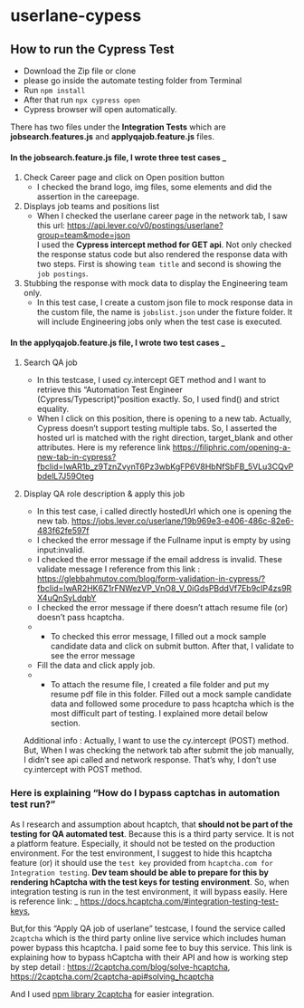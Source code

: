 # userlane-cypess
## How to run the Cypress Test
* Download the Zip file or clone
* please go inside the automate testing folder from Terminal
* Run `npm install`
* After that run `npx cypress open`
* Cypress browser will open automatically.

There has two files under the **Integration Tests**  which are **jobsearch.features.js** and **applyqajob.feature.js** files.

#### In the jobsearch.feature.js file, I wrote three test cases _
1.  Check Career page and click on Open position button 
    * I checked the brand logo, img files, some elements and did the assertion in the careepage.
2.  Displays job teams and positions list
    * When I checked the userlane career page in the network tab, I saw this url: https://api.lever.co/v0/postings/userlane?group=team&mode=json  
     I used the **Cypress intercept method for GET api**. Not only checked the response status code but also rendered the response data with two steps. First is showing `team title` and second is showing the `job postings`. 
3. Stubbing the response with mock data to display the Engineering team only.
   * In this test case, I create a custom json file to mock response data in the custom file, the name is `jobslist.json` under the fixture folder. It will include Engineering jobs only when the test case is executed.
   
#### In the applyqajob.feature.js file, I wrote two test cases _
1.   Search QA job
     * In this testcase, I used cy.intercept GET method and I want to retrieve this  “Automation Test Engineer (Cypress/Typescript)”position exactly. So, I used find() and strict equality.
     * When I click on this position, there is opening to a new tab. Actually, Cypress doesn’t support testing multiple tabs. So, I asserted the hosted url is matched with the right direction, target_blank  and other attributes. Here is my reference link https://filiphric.com/opening-a-new-tab-in-cypress?fbclid=IwAR1b_z9TznZvynT6Pz3wbKgFP6V8HbNfSbFB_5VLu3CQvPbdelL7J59Oteg
2.  Display QA role description & apply this job
     * In this test case,  i called directly hostedUrl which one is opening the new tab.
 https://jobs.lever.co/userlane/19b969e3-e406-486c-82e6-483f62fe597f
     * I checked the error message if the Fullname input is empty by using input:invalid.
     * I checked the error message if the email address is invalid. These validate message I reference from this link : https://glebbahmutov.com/blog/form-validation-in-cypress/?fbclid=IwAR2HK6Z1rFNWezVP_VnO8_V_0iGdsPBddVf7Eb9cIP4zs9RX4uQnSyLdqbY
     * I checked the error message if there doesn’t attach resume file (or) doesn’t pass hcaptcha. 
     * - To checked this error message, I filled out a mock sample candidate data and click on submit button. After that, I validate to see the error message 
     * Fill the data and click apply job.
     * - To attach the resume file,  I created a file folder and put my resume pdf file in this folder. Filled out a mock sample candidate data and followed some procedure to pass hcaptcha which is the most difficult part of testing. I explained more detail below section. 

	 Additional info : Actually, I want to use the cy.intercept (POST) method. But,
 When I was checking the network tab after submit the job manually, I didn’t see api called and network response. That’s why, I don’t use cy.intercept with POST method.
 
 ### Here is explaining “How do I bypass captchas in automation test run?”
 As I research and assumption about hcaptch, that **should not be part of the testing for QA automated test**. Because this is a third party service. It is not a platform feature. 
Especially, it should not be tested on the production environment. 
For the test environment, I suggest to hide this hcaptcha feature (or) it should use the `test key` provided from `hcaptcha.com for Integration testing`. **Dev team should be able to prepare for this by rendering hCaptcha with the test keys for testing environment**. So, when integration testing is run in the test environment, it will bypass easily.	 Here is reference link: _
https://docs.hcaptcha.com/#integration-testing-test-keys, 

But,for this “Apply QA job of userlane” testcase, I found the service called `2captcha` which is the third party online live service which includes human power bypass this hcaptcha. I paid some fee to buy this service.
This link is explaining how to bypass hCaptcha with their API and how is working step by step detail  : https://2captcha.com/blog/solve-hcaptcha, https://2captcha.com/2captcha-api#solving_hcaptcha

And I used [npm library 2captcha](https://www.npmjs.com/package/2captcha) for easier integration.











 

